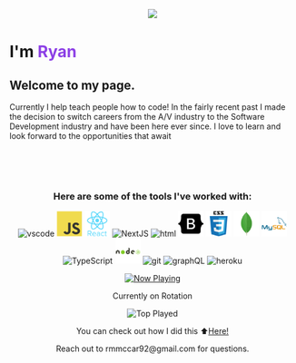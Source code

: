 <p align="center">
  <img src="https://capsule-render.vercel.app/api?type=waving&color=gradient&text=Hey!&height=150&section=header"/>
</p>


# I'm <span style="color: #8D41E6;"> Ryan</span>

<h2>Welcome to my page.</h2>
<p> Currently I help teach people how to code! In the fairly recent past I made the decision to switch careers from the A/V industry to the Software Development industry and have been here ever since. I love to learn and look forward to the opportunities that await</p>
<br/>
</div>
<br/>
<br/>
<div align="center">
<h3> Here are some of the tools I've worked with: </h3>
<p align="center">
<img src="https://cdn.jsdelivr.net/gh/devicons/devicon/icons/vscode/vscode-original.svg" alt="vscode" width="45" height="45"/>
<img src="https://raw.githubusercontent.com/devicons/devicon/master/icons/javascript/javascript-original.svg" alt="javascript" width="45" height="45" />
<img src="https://raw.githubusercontent.com/devicons/devicon/master/icons/react/react-original-wordmark.svg" alt="react" width="45" height="45" />
<img src="https://cdn.jsdelivr.net/gh/devicons/devicon/icons/nextjs/nextjs-original.svg" width="45" height="45" alt="NextJS"/>
<img src="https://cdn.jsdelivr.net/gh/devicons/devicon/icons/html5/html5-original.svg" alt="html" width="45" height="45"/>
<img src="https://raw.githubusercontent.com/devicons/devicon/master/icons/bootstrap/bootstrap-plain.svg" alt="bootstrap" width="45" height="45" />
<img src="https://raw.githubusercontent.com/devicons/devicon/master/icons/css3/css3-original-wordmark.svg" alt="css3" width="45" height="45" />
<img src="https://raw.githubusercontent.com/devicons/devicon/master/icons/mongodb/mongodb-original.svg" alt="mongodb" width="45" height="45" />
<img src="https://raw.githubusercontent.com/devicons/devicon/master/icons/mysql/mysql-original-wordmark.svg" alt="mysql" width="45" height="45" />
<img src="https://cdn.jsdelivr.net/gh/devicons/devicon/icons/typescript/typescript-original.svg" alt="TypeScript"  width="45" height="45"/>
<img src="https://raw.githubusercontent.com/devicons/devicon/master/icons/nodejs/nodejs-original-wordmark.svg" alt="nodejs" width="45" height="45" />
<img src="https://cdn.jsdelivr.net/gh/devicons/devicon/icons/git/git-original.svg" alt="git" width="45" height="45"/>
<img src="https://cdn.jsdelivr.net/gh/devicons/devicon/icons/graphql/graphql-plain.svg" alt="graphQL" width="45" height="45" />
<img src="https://cdn.jsdelivr.net/gh/devicons/devicon/icons/heroku/heroku-original.svg" alt="heroku" width="45" height="45" />
                    
</p>
</div>

<div align="center">
<a href="https://rmmccar92.vercel.app/api/now-playing?open">
 <img src="https://rmmccar92.vercel.app/api/now-playing" alt="Now Playing">
 </a>
 <br />
 <p>Currently on Rotation </p>
 <img src="https://rmmccar92.vercel.app/api/top-played" alt ="Top Played">
 <p> You can check out how I did this ⬆️<a href="https://github.com/rmmccar92/rmmccar92/blob/main/credits.md">Here!</a>
</p>
<p align="center">
Reach out to rmmccar92@gmail.com for questions.
</p>
